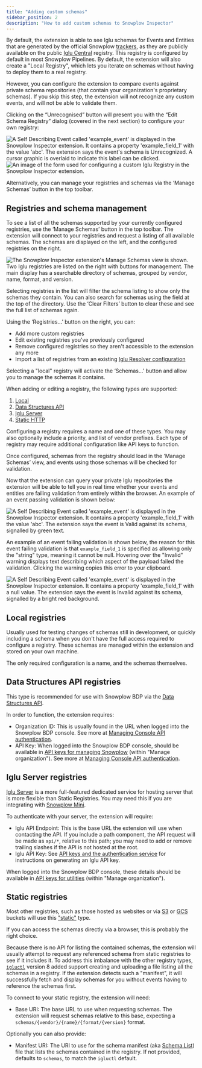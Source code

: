 ```yaml
---
title: "Adding custom schemas"
sidebar_position: 2
description: "How to add custom schemas to Snowplow Inspector"
---
```


By default, the extension is able to see Iglu schemas for Events and Entities that are generated by the official Snowplow [trackers](/docs/sources/trackers/index.md), as they are publicly available on the public [Iglu Central](/docs/pipeline-components-and-applications/iglu/iglu-repositories/iglu-central/index.md) registry.
This registry is configured by default in most Snowplow Pipelines.
By default, the extension will also create a "Local Registry", which lets you iterate on schemas without having to deploy them to a real registry.

However, you can configure the extension to compare events against private schema repositories (that contain your organization's proprietary schemas).
If you skip this step, the extension will not recognize any custom events, and will not be able to validate them.

Clicking on the “Unrecognised” button will present you with the “Edit Schema Registry” dialog (covered in the next section) to configure your own registry:

![A Self Describing Event called 'example_event' is displayed in the Snowplow Inspector extension. It contains a property 'example_field_1' with the value 'abc'. The extension says the event's schema is Unrecognized. A cursor graphic is overlaid to indicate this label can be clicked.](../images/unrecognized-event.png)
![An image of the form used for configuring a custom Iglu Registry in the Snowplow Inspector extension.](../images/edit-registry.png)

Alternatively, you can manage your registries and schemas via the ‘Manage Schemas’ button in the top toolbar.

## Registries and schema management
To see a list of all the schemas supported by your currently configured registries, use the ‘Manage Schemas’ button in the top toolbar.
The extension will connect to your registries and request a listing of all available schemas.
The schemas are displayed on the left, and the configured registries on the right.

![The Snowplow Inspector extension's Manage Schemas view is shown. Two Iglu registries are listed on the right with buttons for management. The main display has a searchable directory of schemas, grouped by vendor, name, format, and version.](../images/manage-schemas.png)

Selecting registries in the list will filter the schema listing to show only the schemas they contain.
You can also search for schemas using the field at the top of the directory.
Use the ‘Clear Filters’ button to clear these and see the full list of schemas again.

Using the ‘Registries...’ button on the right, you can:

- Add more custom registries
- Edit existing registries you've previously configured
- Remove configured registries so they aren't accessible to the extension any more
- Import a list of registries from an existing [Iglu Resolver configuration](/docs/pipeline-components-and-applications/iglu/iglu-resolver/index.md)

Selecting a "local" registry will activate the ‘Schemas...’ button and allow you to manage the schemas it contains.

When adding or editing a registry, the following types are supported:
1. [Local](#local-registries)
2. [Data Structures API](#data-structures-api-registries)
3. [Iglu Server](#iglu-server-registries)
4. [Static HTTP](#static-registries)

Configuring a registry requires a name and one of these types.
You may also optionally include a priority, and list of vendor prefixes.
Each type of registry may require additional configuration like API keys to function.

Once configured, schemas from the registry should load in the ‘Manage Schemas’ view, and events using those schemas will be checked for validation.

Now that the extension can query your private Iglu repositories the extension will be able to tell you in real time whether your events and entities are failing validation from entirely within the browser.
An example of an event passing validation is shown below:

![A Self Describing Event called 'example_event' is displayed in the Snowplow Inspector extension. It contains a property 'example_field_1' with the value 'abc'. The extension says the event is Valid against its schema, signalled by green text.](../images/event-passing-validation.png)

An example of an event failing validation is shown below, the reason for this event failing validation is that `example_field_1` is specified as allowing only the "string" type, meaning it cannot be null.
Hovering over the "Invalid" warning displays text describing which aspect of the payload failed the validation.
Clicking the warning copies this error to your clipboard.

![A Self Describing Event called 'example_event' is displayed in the Snowplow Inspector extension. It contains a property 'example_field_1' with a null value. The extension says the event is Invalid against its schema, signalled by a bright red background.](../images/event-validation-failed.png)

## Local registries
Usually used for testing changes of schemas still in development, or quickly including a schema when you don't have the full access required to configure a registry.
These schemas are managed within the extension and stored on your own machine.

The only required configuration is a name, and the schemas themselves.

## Data Structures API registries
This type is recommended for use with Snowplow BDP via the [Data Structures API](/docs/data-product-studio/data-structures/manage/api/index.md).

In order to function, the extension requires:

- Organization ID: This is usually found in the URL when logged into the Snowplow BDP console. See more at [Managing Console API authentication](/docs/using-the-snowplow-console/managing-console-api-authentication/index.md#credentials-ui-v2).
- API Key: When logged into the Snowplow BDP console, should be available in [API keys for managing Snowplow](https://console.snowplowanalytics.com/credentials) (within "Manage organization"). See more at [Managing Console API authentication](/docs/using-the-snowplow-console/managing-console-api-authentication/index.md#credentials-ui-v2).

## Iglu Server registries
[Iglu Server](/docs/pipeline-components-and-applications/iglu/iglu-repositories/iglu-server/index.md) is a more full-featured dedicated service for hosting server that is more flexible than Static Registries.
You may need this if you are integrating with [Snowplow Mini](/docs/pipeline-components-and-applications/snowplow-mini/index.md).

To authenticate with your server, the extension will require:
- Iglu API Endpoint: This is the base URL the extension will use when contacting the API. If you include a path component, the API request will be made as `api/*`, relative to this path; you may need to add or remove trailing slashes if the API is not hosted at the root.
- Iglu API Key: See [API keys and the authentication service](/docs/pipeline-components-and-applications/iglu/iglu-repositories/iglu-server/index.md#5-api-keys-and-the-authentication-service-apiauth) for instructions on generating an Iglu API key.

When logged into the Snowplow BDP console, these details should be available in [API keys for utilities](https://console.snowplowanalytics.com/iglu-keys) (within "Manage organization").

## Static registries
Most other registries, such as those hosted as websites or via [S3](https://aws.amazon.com/s3/) or [GCS](https://cloud.google.com/products/storage/) buckets will use this  ["static"](/docs/pipeline-components-and-applications/iglu/iglu-repositories/static-repo/index.md) type.

If you can access the schemas directly via a browser, this is probably the right choice.

Because there is no API for listing the contained schemas, the extension will usually attempt to request any referenced schema from static registries to see if it includes it.
To address this imbalance with the other registry types, [`igluctl`](/docs/pipeline-components-and-applications/iglu/igluctl-2/index.md) version 8 added support creating and uploading a file listing all the schemas in a registry.
If the extension detects such a "manifest", it will successfully fetch and display schemas for you without events having to reference the schemas first.

To connect to your static registry, the extension will need:
- Base URI: The base URL to use when requesting schemas. The extension will request schemas relative to this base, expecting a `schemas/{vendor}/{name}/{format/{version}` format.

Optionally you can also provide:
- Manifest URI: The URI to use for the schema manifest (aka [Schema List](https://discourse.snowplow.io/t/igluctl-0-8-0-released/5551#2-uploads-schema-lists-by-default-2)) file that lists the schemas contained in the registry. If not provided, defaults to `schemas`, to match the `igluctl` default.

